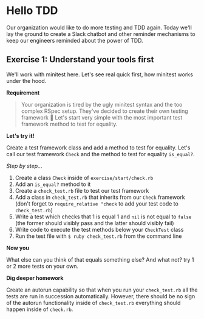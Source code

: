 # Hello TDD

Our organization would like to do more testing and TDD again. Today we'll lay
the ground to create a Slack chatbot and other reminder mechanisms to keep our
engineers reminded about the power of TDD.

## Exercise 1: Understand your tools first

We'll work with minitest here. Let's see real quick first, how minitest works
under the hood.

**Requirement**

> Your organization is tired by the ugly minitest syntax and the too complex
RSpec setup. They've decided to create their own testing framework 💪 Let's
start very simple with the most important test framework method to test for
equality.

**Let's try it!**

Create a test framework class and add a method to test for equality. Let's call
our test framework `Check` and the method to test for equality `is_equal?`.

_Step by step..._

1. Create a class `Check` inside of `exercise/start/check.rb`
1. Add an `is_equal?` method to it
1. Create a `check_test.rb` file to test our test framework
1. Add a class in `check_test.rb` that inherits from our `Check` framework
   (don't forget to `require_relative "check` to add your test code to
   `check_test.rb`)
1. Write a test which checks that 1 is equal 1 and `nil` is not equal to `false`
   (the former should visibly pass and the latter should visibly fail)
1. Write code to execute the test methods below your `CheckTest` class
1. Run the test file with `$ ruby check_test.rb` from the command line

**Now you**

What else can you think of that equals something else? And what not? try 1 or 2
more tests on your own.

**Dig deeper homework**

Create an autorun capability so that when you run your `check_test.rb` all the
tests are run in succession automatically. However, there should be no sign of
the autorun functionality inside of `check_test.rb` everything should happen
inside of `check.rb`.
